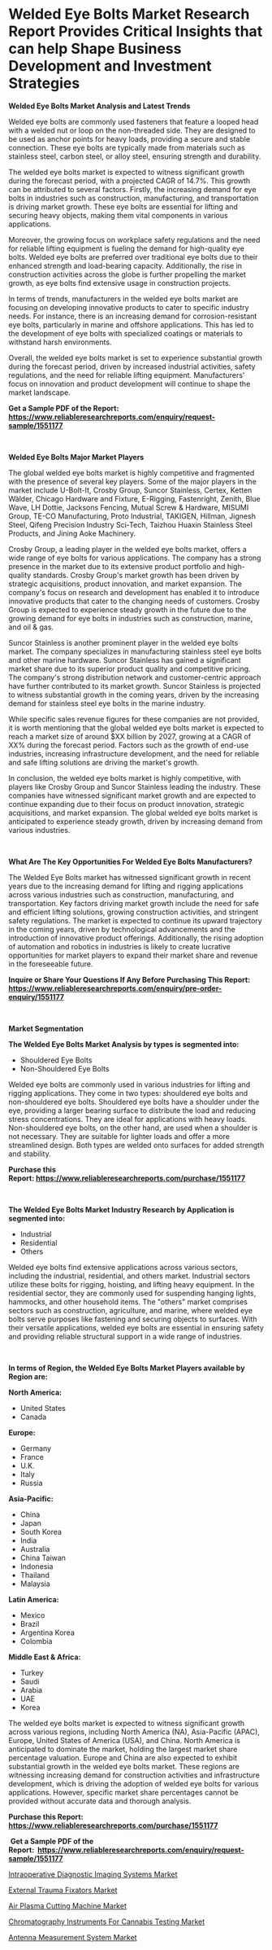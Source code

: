 <p><h1>Welded Eye Bolts Market Research Report Provides Critical Insights that can help Shape Business Development and Investment Strategies</h1></p><p><strong>Welded Eye Bolts Market Analysis and Latest Trends</strong></p>
<p><p>Welded eye bolts are commonly used fasteners that feature a looped head with a welded nut or loop on the non-threaded side. They are designed to be used as anchor points for heavy loads, providing a secure and stable connection. These eye bolts are typically made from materials such as stainless steel, carbon steel, or alloy steel, ensuring strength and durability.</p><p>The welded eye bolts market is expected to witness significant growth during the forecast period, with a projected CAGR of 14.7%. This growth can be attributed to several factors. Firstly, the increasing demand for eye bolts in industries such as construction, manufacturing, and transportation is driving market growth. These eye bolts are essential for lifting and securing heavy objects, making them vital components in various applications.</p><p>Moreover, the growing focus on workplace safety regulations and the need for reliable lifting equipment is fueling the demand for high-quality eye bolts. Welded eye bolts are preferred over traditional eye bolts due to their enhanced strength and load-bearing capacity. Additionally, the rise in construction activities across the globe is further propelling the market growth, as eye bolts find extensive usage in construction projects.</p><p>In terms of trends, manufacturers in the welded eye bolts market are focusing on developing innovative products to cater to specific industry needs. For instance, there is an increasing demand for corrosion-resistant eye bolts, particularly in marine and offshore applications. This has led to the development of eye bolts with specialized coatings or materials to withstand harsh environments.</p><p>Overall, the welded eye bolts market is set to experience substantial growth during the forecast period, driven by increased industrial activities, safety regulations, and the need for reliable lifting equipment. Manufacturers' focus on innovation and product development will continue to shape the market landscape.</p></p>
<p><strong>Get a Sample PDF of the Report:&nbsp; <a href="https://www.reliableresearchreports.com/enquiry/request-sample/1551177">https://www.reliableresearchreports.com/enquiry/request-sample/1551177</a></strong></p>
<p>&nbsp;</p>
<p><strong>Welded Eye Bolts Major Market Players</strong></p>
<p><p>The global welded eye bolts market is highly competitive and fragmented with the presence of several key players. Some of the major players in the market include U-Bolt-It, Crosby Group, Suncor Stainless, Certex, Ketten Wälder, Chicago Hardware and Fixture, E-Rigging, Fastenright, Zenith, Blue Wave, LH Dottie, Jacksons Fencing, Mutual Screw & Hardware, MISUMI Group, TE-CO Manufacturing, Proto Industrial, TAKIGEN, Hillman, Jignesh Steel, Qifeng Precision Industry Sci-Tech, Taizhou Huaxin Stainless Steel Products, and Jining Aoke Machinery.</p><p>Crosby Group, a leading player in the welded eye bolts market, offers a wide range of eye bolts for various applications. The company has a strong presence in the market due to its extensive product portfolio and high-quality standards. Crosby Group's market growth has been driven by strategic acquisitions, product innovation, and market expansion. The company's focus on research and development has enabled it to introduce innovative products that cater to the changing needs of customers. Crosby Group is expected to experience steady growth in the future due to the growing demand for eye bolts in industries such as construction, marine, and oil & gas.</p><p>Suncor Stainless is another prominent player in the welded eye bolts market. The company specializes in manufacturing stainless steel eye bolts and other marine hardware. Suncor Stainless has gained a significant market share due to its superior product quality and competitive pricing. The company's strong distribution network and customer-centric approach have further contributed to its market growth. Suncor Stainless is projected to witness substantial growth in the coming years, driven by the increasing demand for stainless steel eye bolts in the marine industry.</p><p>While specific sales revenue figures for these companies are not provided, it is worth mentioning that the global welded eye bolts market is expected to reach a market size of around $XX billion by 2027, growing at a CAGR of XX% during the forecast period. Factors such as the growth of end-use industries, increasing infrastructure development, and the need for reliable and safe lifting solutions are driving the market's growth.</p><p>In conclusion, the welded eye bolts market is highly competitive, with players like Crosby Group and Suncor Stainless leading the industry. These companies have witnessed significant market growth and are expected to continue expanding due to their focus on product innovation, strategic acquisitions, and market expansion. The global welded eye bolts market is anticipated to experience steady growth, driven by increasing demand from various industries.</p></p>
<p>&nbsp;</p>
<p><strong>What Are The Key Opportunities For Welded Eye Bolts Manufacturers?</strong></p>
<p><p>The Welded Eye Bolts market has witnessed significant growth in recent years due to the increasing demand for lifting and rigging applications across various industries such as construction, manufacturing, and transportation. Key factors driving market growth include the need for safe and efficient lifting solutions, growing construction activities, and stringent safety regulations. The market is expected to continue its upward trajectory in the coming years, driven by technological advancements and the introduction of innovative product offerings. Additionally, the rising adoption of automation and robotics in industries is likely to create lucrative opportunities for market players to expand their market share and revenue in the foreseeable future.</p></p>
<p><strong>Inquire or Share Your Questions If Any Before Purchasing This Report: <a href="https://www.reliableresearchreports.com/enquiry/pre-order-enquiry/1551177">https://www.reliableresearchreports.com/enquiry/pre-order-enquiry/1551177</a></strong></p>
<p>&nbsp;</p>
<p><strong>Market Segmentation</strong></p>
<p><strong>The Welded Eye Bolts Market Analysis by types is segmented into:</strong></p>
<p><ul><li>Shouldered Eye Bolts</li><li>Non-Shouldered Eye Bolts</li></ul></p>
<p><p>Welded eye bolts are commonly used in various industries for lifting and rigging applications. They come in two types: shouldered eye bolts and non-shouldered eye bolts. Shouldered eye bolts have a shoulder under the eye, providing a larger bearing surface to distribute the load and reducing stress concentrations. They are ideal for applications with heavy loads. Non-shouldered eye bolts, on the other hand, are used when a shoulder is not necessary. They are suitable for lighter loads and offer a more streamlined design. Both types are welded onto surfaces for added strength and stability.</p></p>
<p><strong>Purchase this Report:&nbsp;<a href="https://www.reliableresearchreports.com/purchase/1551177">https://www.reliableresearchreports.com/purchase/1551177</a></strong></p>
<p>&nbsp;</p>
<p><strong>The Welded Eye Bolts Market Industry Research by Application is segmented into:</strong></p>
<p><ul><li>Industrial</li><li>Residential</li><li>Others</li></ul></p>
<p><p>Welded eye bolts find extensive applications across various sectors, including the industrial, residential, and others market. Industrial sectors utilize these bolts for rigging, hoisting, and lifting heavy equipment. In the residential sector, they are commonly used for suspending hanging lights, hammocks, and other household items. The "others" market comprises sectors such as construction, agriculture, and marine, where welded eye bolts serve purposes like fastening and securing objects to surfaces. With their versatile applications, welded eye bolts are essential in ensuring safety and providing reliable structural support in a wide range of industries.</p></p>
<p>&nbsp;</p>
<p><strong>In terms of Region, the Welded Eye Bolts Market Players available by Region are:</strong></p>
<p>
    <p> <strong> North America: </strong>
        <ul>
            <li>United States</li>
            <li>Canada</li>
        </ul>
        </p> 
    <p> <strong> Europe: </strong>
        <ul>
            <li>Germany</li>
            <li>France</li>
            <li>U.K.</li>
            <li>Italy</li>
            <li>Russia</li>
        </ul>
        </p> 
    <p> <strong> Asia-Pacific: </strong>
        <ul>
            <li>China</li>
            <li>Japan</li>
            <li>South Korea</li>
            <li>India</li>
            <li>Australia</li>
            <li>China Taiwan</li>
            <li>Indonesia</li>
            <li>Thailand</li>
            <li>Malaysia</li>
        </ul>
        </p> 
    <p> <strong> Latin America: </strong>
        <ul>
            <li>Mexico</li>
            <li>Brazil</li>
            <li>Argentina Korea</li>
            <li>Colombia</li>
        </ul>
        </p> 
    <p> <strong> Middle East & Africa: </strong>
        <ul>
            <li>Turkey</li>
            <li>Saudi</li>
            <li>Arabia</li>
            <li>UAE</li>
            <li>Korea</li>
        </ul>
    </p>
    </p>
<p><p>The welded eye bolts market is expected to witness significant growth across various regions, including North America (NA), Asia-Pacific (APAC), Europe, United States of America (USA), and China. North America is anticipated to dominate the market, holding the largest market share percentage valuation. Europe and China are also expected to exhibit substantial growth in the welded eye bolts market. These regions are witnessing increasing demand for construction activities and infrastructure development, which is driving the adoption of welded eye bolts for various applications. However, specific market share percentages cannot be provided without accurate data and thorough analysis.</p></p>
<p><strong>Purchase this Report: <a href="https://www.reliableresearchreports.com/purchase/1551177">https://www.reliableresearchreports.com/purchase/1551177</a></strong></p>
<p>&nbsp;<strong>Get a Sample PDF of the Report:&nbsp;&nbsp;<a href="https://www.reliableresearchreports.com/enquiry/request-sample/1551177">https://www.reliableresearchreports.com/enquiry/request-sample/1551177</a></strong></p>
<p><strong></strong></p>
<p><p><a href="https://medium.com/@tiffanytran1905/analyzing-intraoperative-diagnostic-imaging-systems-market-global-industry-perspective-and-ec15b64b9e36">Intraoperative Diagnostic Imaging Systems Market</a></p><p><a href="https://medium.com/@tiffanytran1905/external-trauma-fixators-market-size-reveals-the-best-marketing-channels-in-global-industry-8e62f5cc82bd">External Trauma Fixators Market</a></p><p><a href="https://github.com/maliyahmorrow6654/Market-Research-Report-List-2/blob/main/air-plasma-cutting-machine-market.md">Air Plasma Cutting Machine Market</a></p><p><a href="https://medium.com/@tiffanytran1905/chromatography-instruments-for-cannabis-testing-market-analysis-its-cagr-market-segmentation-and-8c3122dbf60f">Chromatography Instruments For Cannabis Testing Market</a></p><p><a href="https://github.com/deliacustodio40/Market-Research-Report-List-2/blob/main/antenna-measurement-system-market.md">Antenna Measurement System Market</a></p></p>